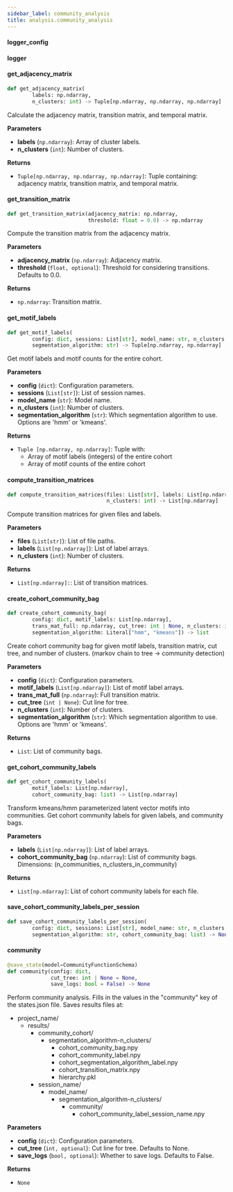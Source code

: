 ```yaml
---
sidebar_label: community_analysis
title: analysis.community_analysis
---
```


#### logger\_config

#### logger

#### get\_adjacency\_matrix

```python
def get_adjacency_matrix(
        labels: np.ndarray,
        n_clusters: int) -> Tuple[np.ndarray, np.ndarray, np.ndarray]
```

Calculate the adjacency matrix, transition matrix, and temporal matrix.

**Parameters**

* **labels** (`np.ndarray`): Array of cluster labels.
* **n_clusters** (`int`): Number of clusters.

**Returns**

* `Tuple[np.ndarray, np.ndarray, np.ndarray]`: Tuple containing: adjacency matrix, transition matrix, and temporal matrix.

#### get\_transition\_matrix

```python
def get_transition_matrix(adjacency_matrix: np.ndarray,
                          threshold: float = 0.0) -> np.ndarray
```

Compute the transition matrix from the adjacency matrix.

**Parameters**

* **adjacency_matrix** (`np.ndarray`): Adjacency matrix.
* **threshold** (`float, optional`): Threshold for considering transitions. Defaults to 0.0.

**Returns**

* `np.ndarray`: Transition matrix.

#### get\_motif\_labels

```python
def get_motif_labels(
        config: dict, sessions: List[str], model_name: str, n_clusters: int,
        segmentation_algorithm: str) -> Tuple[np.ndarray, np.ndarray]
```

Get motif labels and motif counts for the entire cohort.

**Parameters**

* **config** (`dict`): Configuration parameters.
* **sessions** (`List[str]`): List of session names.
* **model_name** (`str`): Model name.
* **n_clusters** (`int`): Number of clusters.
* **segmentation_algorithm** (`str`): Which segmentation algorithm to use. Options are &#x27;hmm&#x27; or &#x27;kmeans&#x27;.

**Returns**

* `Tuple [np.ndarray, np.ndarray]`: Tuple with:
    - Array of motif labels (integers) of the entire cohort
    - Array of motif counts of the entire cohort

#### compute\_transition\_matrices

```python
def compute_transition_matrices(files: List[str], labels: List[np.ndarray],
                                n_clusters: int) -> List[np.ndarray]
```

Compute transition matrices for given files and labels.

**Parameters**

* **files** (`List[str]`): List of file paths.
* **labels** (`List[np.ndarray]`): List of label arrays.
* **n_clusters** (`int`): Number of clusters.

**Returns**

* `List[np.ndarray]:`: List of transition matrices.

#### create\_cohort\_community\_bag

```python
def create_cohort_community_bag(
        config: dict, motif_labels: List[np.ndarray],
        trans_mat_full: np.ndarray, cut_tree: int | None, n_clusters: int,
        segmentation_algorithm: Literal["hmm", "kmeans"]) -> list
```

Create cohort community bag for given motif labels, transition matrix,
cut tree, and number of clusters. (markov chain to tree -&gt; community detection)

**Parameters**

* **config** (`dict`): Configuration parameters.
* **motif_labels** (`List[np.ndarray]`): List of motif label arrays.
* **trans_mat_full** (`np.ndarray`): Full transition matrix.
* **cut_tree** (`int | None`): Cut line for tree.
* **n_clusters** (`int`): Number of clusters.
* **segmentation_algorithm** (`str`): Which segmentation algorithm to use. Options are &#x27;hmm&#x27; or &#x27;kmeans&#x27;.

**Returns**

* `List`: List of community bags.

#### get\_cohort\_community\_labels

```python
def get_cohort_community_labels(
        motif_labels: List[np.ndarray],
        cohort_community_bag: list) -> List[np.ndarray]
```

Transform kmeans/hmm parameterized latent vector motifs into communities.
Get cohort community labels for given labels, and community bags.

**Parameters**

* **labels** (`List[np.ndarray]`): List of label arrays.
* **cohort_community_bag** (`np.ndarray`): List of community bags. Dimensions: (n_communities, n_clusters_in_community)

**Returns**

* `List[np.ndarray]`: List of cohort community labels for each file.

#### save\_cohort\_community\_labels\_per\_session

```python
def save_cohort_community_labels_per_session(
        config: dict, sessions: List[str], model_name: str, n_clusters: int,
        segmentation_algorithm: str, cohort_community_bag: list) -> None
```

#### community

```python
@save_state(model=CommunityFunctionSchema)
def community(config: dict,
              cut_tree: int | None = None,
              save_logs: bool = False) -> None
```

Perform community analysis.
Fills in the values in the &quot;community&quot; key of the states.json file.
Saves results files at:
- project_name/
    - results/
        - community_cohort/
            - segmentation_algorithm-n_clusters/
                - cohort_community_bag.npy
                - cohort_community_label.npy
                - cohort_segmentation_algorithm_label.npy
                - cohort_transition_matrix.npy
                - hierarchy.pkl
        - session_name/
            - model_name/
                - segmentation_algorithm-n_clusters/
                    - community/
                        - cohort_community_label_session_name.npy

**Parameters**

* **config** (`dict`): Configuration parameters.
* **cut_tree** (`int, optional`): Cut line for tree. Defaults to None.
* **save_logs** (`bool, optional`): Whether to save logs. Defaults to False.

**Returns**

* `None`

